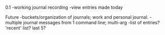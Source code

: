 0.1
-working journal recording
-view entries made today

Future
-buckets/organization of journals; work and personal journal.
-multiple journal messages from 1 command line; multi-arg
-list of entries? 'recent' list? last 5?
